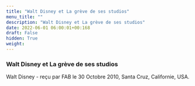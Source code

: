 ```yaml
---
title: "Walt Disney et La grève de ses studios"
menu_title: ""
description: "Walt Disney et La grève de ses studios"
date: 2022-06-01 06:00:01+00:168
draft: False
hidden: True
weight:
---
```

### Walt Disney et La grève de ses studios

Walt Disney - reçu par FAB le 30 Octobre 2010, Santa Cruz, Californie, USA.




